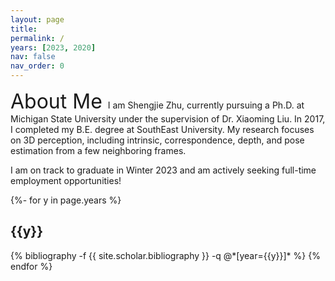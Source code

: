 ```yaml
---
layout: page
title:  
permalink: /
years: [2023, 2020]
nav: false
nav_order: 0
---
```

<font size="6.5"> About Me </font>
I am Shengjie Zhu, currently pursuing a Ph.D. at Michigan State University under the supervision of Dr. Xiaoming Liu. In 2017, I completed my B.E. degree at SouthEast University. 
My research focuses on 3D perception, including intrinsic, correspondence, depth, and pose estimation from a few neighboring frames.

I am on track to graduate in Winter 2023 and am actively seeking full-time employment opportunities!


<div class="publications">
{%- for y in page.years %}
  <h2 class="year">{{y}}</h2>
  {% bibliography -f {{ site.scholar.bibliography }} -q @*[year={{y}}]* %}
{% endfor %}
</div>